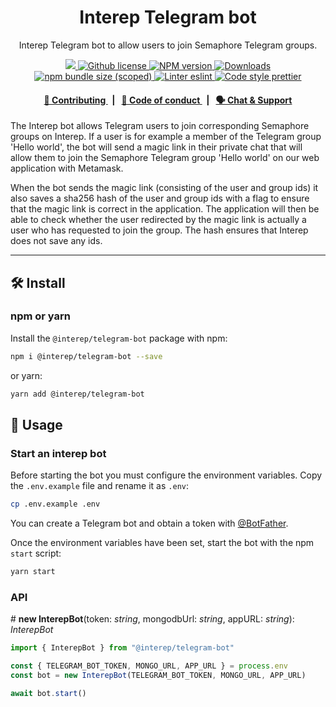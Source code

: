 <p align="center">
    <h1 align="center">
        Interep Telegram bot
    </h1>
    <p align="center">Interep Telegram bot to allow users to join Semaphore Telegram groups.</p>
</p>

<p align="center">
    <a href="https://github.com/interep-project">
        <img src="https://img.shields.io/badge/project-Interep-blue.svg?style=flat-square">
    </a>
    <a href="https://github.com/interep-project/interep.js/blob/main/LICENSE">
        <img alt="Github license" src="https://img.shields.io/github/license/interep-project/interep.js.svg?style=flat-square">
    </a>
    <a href="https://www.npmjs.com/package/@interep/telegram-bot">
        <img alt="NPM version" src="https://img.shields.io/npm/v/@interep/telegram-bot?style=flat-square" />
    </a>
    <a href="https://npmjs.org/package/@interep/telegram-bot">
        <img alt="Downloads" src="https://img.shields.io/npm/dm/@interep/telegram-bot.svg?style=flat-square" />
    </a>
    <a href="https://bundlephobia.com/package/@interep/telegram-bot">
        <img alt="npm bundle size (scoped)" src="https://img.shields.io/bundlephobia/minzip/@interep/telegram-bot" />
    </a>
    <a href="https://eslint.org/">
        <img alt="Linter eslint" src="https://img.shields.io/badge/linter-eslint-8080f2?style=flat-square&logo=eslint" />
    </a>
    <a href="https://prettier.io/">
        <img alt="Code style prettier" src="https://img.shields.io/badge/code%20style-prettier-f8bc45?style=flat-square&logo=prettier" />
    </a>
</p>

<div align="center">
    <h4>
        <a href="https://docs.interep.link/contributing">
            👥 Contributing
        </a>
        <span>&nbsp;&nbsp;|&nbsp;&nbsp;</span>
        <a href="https://docs.interep.link/code-of-conduct">
            🤝 Code of conduct
        </a>
        <span>&nbsp;&nbsp;|&nbsp;&nbsp;</span>
        <a href="https://t.me/interrep">
            🗣️ Chat &amp; Support
        </a>
    </h4>
</div>

The Interep bot allows Telegram users to join corresponding Semaphore groups on Interep. If a user is for example a member of the Telegram group 'Hello world', the bot will send a magic link in their private chat that will allow them to join the Semaphore Telegram group 'Hello world' on our web application with Metamask.

When the bot sends the magic link (consisting of the user and group ids) it also saves a sha256 hash of the user and group ids with a flag to ensure that the magic link is correct in the application. The application will then be able to check whether the user redirected by the magic link is actually a user who has requested to join the group. The hash ensures that Interep does not save any ids.

---

## 🛠 Install

### npm or yarn

Install the `@interep/telegram-bot` package with npm:

```bash
npm i @interep/telegram-bot --save
```

or yarn:

```bash
yarn add @interep/telegram-bot
```

## 📜 Usage

### Start an interep bot

Before starting the bot you must configure the environment variables. Copy the `.env.example` file and rename it as `.env`:

```bash
cp .env.example .env
```

You can create a Telegram bot and obtain a token with [@BotFather](https://telegram.me/@BotFather).

Once the environment variables have been set, start the bot with the npm `start` script:

```bash
yarn start
```

### API

\# **new InterepBot**(token: _string_, mongodbUrl: _string_, appURL: _string_): _InterepBot_

```typescript
import { InterepBot } from "@interep/telegram-bot"

const { TELEGRAM_BOT_TOKEN, MONGO_URL, APP_URL } = process.env
const bot = new InterepBot(TELEGRAM_BOT_TOKEN, MONGO_URL, APP_URL)

await bot.start()
```
